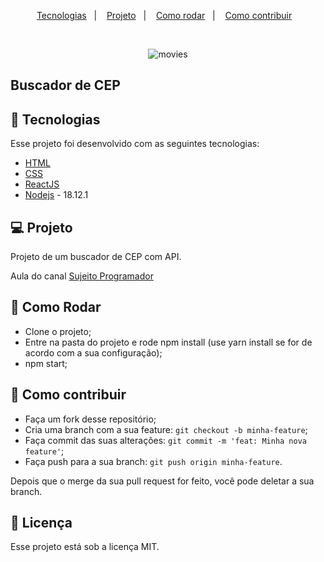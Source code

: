 <p align="center">
  <a href="#-tecnologias">Tecnologias</a>&nbsp;&nbsp;&nbsp;|&nbsp;&nbsp;&nbsp;
  <a href="#-projeto">Projeto</a>&nbsp;&nbsp;&nbsp;|&nbsp;&nbsp;&nbsp;
  <a href="#-como-rodar">Como rodar</a>&nbsp;&nbsp;&nbsp;|&nbsp;&nbsp;&nbsp;
  <a href="#-como-contribuir">Como contribuir</a>&nbsp;&nbsp;&nbsp;
  </p>

<br>

<p align="center">
  <img alt="movies" src=".github/image1.png">
</p>

## Buscador de CEP

## 🚀 Tecnologias

Esse projeto foi desenvolvido com as seguintes tecnologias:

- [HTML](https://developer.mozilla.org/pt-BR/docs/Web/HTML)
- [CSS](https://developer.mozilla.org/pt-BR/docs/Web/CSS)
- [ReactJS](https://reactjs.org/)
- [Nodejs](https://nodejs.org/en/) - 18.12.1

## 💻 Projeto

Projeto de um buscador de CEP com API.

Aula do canal [Sujeito Programador](https://www.youtube.com/watch?v=oy4cbqE1_qc)

## 🚀 Como Rodar

- Clone o projeto;
- Entre na pasta do projeto e rode npm install (use yarn install se for de acordo com a sua configuração);
- npm start;

## 🤔 Como contribuir

- Faça um fork desse repositório;
- Cria uma branch com a sua feature: `git checkout -b minha-feature`;
- Faça commit das suas alterações: `git commit -m 'feat: Minha nova feature'`;
- Faça push para a sua branch: `git push origin minha-feature`.

Depois que o merge da sua pull request for feito, você pode deletar a sua branch.

## 📝 Licença

Esse projeto está sob a licença MIT.